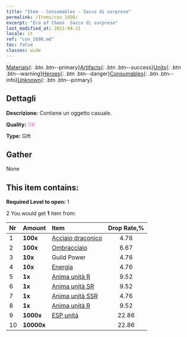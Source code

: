 ```yaml
---
title: "Item - Consumables - Sacco di sorprese"
permalink: /Items/con_1698/
excerpt: "Era of Chaos  Sacco di sorprese"
last_modified_at: 2021-04-21
locale: it
ref: "con_1698.md"
toc: false
classes: wide
---
```

 [Materials](/it/Items/){: .btn .btn--primary}[Artifacts](/it/Items/Artifacts/){: .btn .btn--success}[Units](/it/Items/Units/){: .btn .btn--warning}[Heroes](/it/Items/Heroes/){: .btn .btn--danger}[Consumables](/it/Items/Consumables/){: .btn .btn--info}[Unknown](/it/Items/Unknown/){: .btn .btn--primary}

## Dettagli
 **Descrizione:** Contiene un oggetto casuale.

 **Quality:** <span style="color: #DA70D6">OK</span>

 **Type:** Gift

## Gather

  None

## This item contains:

 **Required Level to open:** 1

 2 You would get **1** item  from:

  | Nr | Amount |     Item    | Drop Rate,% |
  |:---|:-------|:------------|:---------:|
  | 1 |  **100x** | [Acciaio draconico](/it/Items/con_880/) | 4.76 | 
  | 2 |  **100x** | [Ombracciaio](/it/Items/con_881/) | 6.67 | 
  | 3 |  **10x** | Guild Power | 4.76 | 
  | 4 |  **10x** | [Energia](/it/Items/con_900/) | 4.76 | 
  | 5 |  **1x** | [Anima unità R](/it/Items/con_533/) | 9.52 | 
  | 6 |  **1x** | [Anima unità SR](/it/Items/con_534/) | 9.52 | 
  | 7 |  **1x** | [Anima unità SSR](/it/Items/con_535/) | 4.76 | 
  | 8 |  **1x** | [Anima unità R](/it/Items/con_533/) | 9.52 | 
  | 9 |  **1000x** | [ESP unità](/it/Items/con_902/) | 22.86 | 
  | 10 |  **10000x** | <i class="fas fa-coins"/> | 22.86 | 
